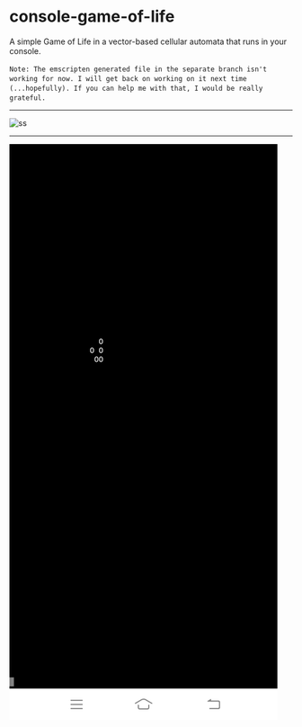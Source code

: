 # console-game-of-life
A simple Game of Life in a vector-based cellular automata that runs in your console.

`Note: The emscripten generated file in the separate branch isn't working for now. I will get back on working on it next time (...hopefully). If you can help me with that, I would be really grateful.`


---


![ss](https://github.com/vonnogadas/console-game-of-life/blob/c6e8756f6dac08c87fdc568ea1f045be95cd73da/Screenrecording_20230303_102252.gif)


---


![ss](https://github.com/vonnogadas/console-game-of-life/blob/54960814982eea8e1382fb66159d272c54418e81/Screenshot_20230303_083714.jpg)

